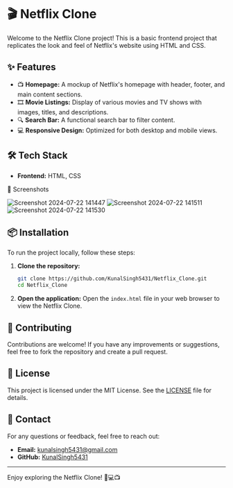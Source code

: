 # 🎬 Netflix Clone

Welcome to the Netflix Clone project! This is a basic frontend project that replicates the look and feel of Netflix's website using HTML and CSS.

## ✨ Features

- 📺 **Homepage:** A mockup of Netflix's homepage with header, footer, and main content sections.
- 🎞️ **Movie Listings:** Display of various movies and TV shows with images, titles, and descriptions.
- 🔍 **Search Bar:** A functional search bar to filter content.
- 💻 **Responsive Design:** Optimized for both desktop and mobile views.

## 🛠️ Tech Stack

- **Frontend:** HTML, CSS

📸 Screenshots

![Screenshot 2024-07-22 141447](https://github.com/user-attachments/assets/a81c9933-d3d8-46b1-ad51-b70659405fb0)
![Screenshot 2024-07-22 141511](https://github.com/user-attachments/assets/8fb1994b-b365-40aa-b099-ce5cea125750)
![Screenshot 2024-07-22 141530](https://github.com/user-attachments/assets/b82742ca-55a5-4c33-8df8-c6c237eb8ab5)

## 📦 Installation

To run the project locally, follow these steps:

1. **Clone the repository:**
    ```sh
    git clone https://github.com/KunalSingh5431/Netflix_Clone.git
    cd Netflix_Clone
    ```

2. **Open the application:**
    Open the `index.html` file in your web browser to view the Netflix Clone.

## 🤝 Contributing

Contributions are welcome! If you have any improvements or suggestions, feel free to fork the repository and create a pull request.

## 📜 License

This project is licensed under the MIT License. See the [LICENSE](LICENSE) file for details.

## 📧 Contact

For any questions or feedback, feel free to reach out:

- **Email:** [kunalsingh5431@gmail.com](mailto:kunalsingh5431@gmail.com)
- **GitHub:** [KunalSingh5431](https://github.com/KunalSingh5431)

---

Enjoy exploring the Netflix Clone! 🍿💻📺

